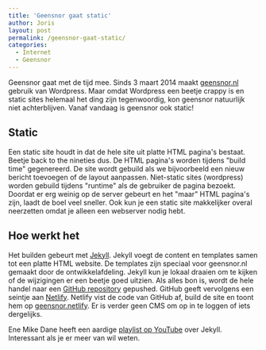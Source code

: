 ```yaml
---
title: 'Geensnor gaat static'
author: Joris
layout: post
permalink: /geensnor-gaat-static/
categories:
  - Internet
  - Geensnor
---
```

Geensnor gaat met de tijd mee. Sinds 3 maart 2014 maakt [geensnor.nl](https://www.geensnor.nl) gebruik van Wordpress. Maar omdat Wordpress een beetje crappy is en static sites helemaal het ding zijn tegenwoordig, kon geensnor natuurlijk niet achterblijven. Vanaf vandaag is geensnor ook static!

## Static
Een static site houdt in dat de hele site uit platte HTML pagina's bestaat. Beetje back to the nineties dus. De HTML  pagina's worden tijdens "build time" gegenereerd. De site wordt gebuild als we bijvoorbeeld een nieuw bericht toevoegen of de layout aanpassen. Niet-static sites (wordpress) worden gebuild tijdens "runtime" als de gebruiker de pagina bezoekt. Doordat er erg weinig op de server gebeurt en het "maar" HTML pagina's zijn, laadt de boel veel sneller. Ook kun je een static site makkelijker overal neerzetten omdat je alleen een webserver nodig hebt. 

## Hoe werkt het
Het builden gebeurt met [Jekyll](https://jekyllrb.com/). Jekyll voegt de content en templates samen tot een platte HTML website. De templates zijn speciaal voor geensnor.nl gemaakt door de ontwikkelafdeling. Jekyll kun je lokaal draaien om te kijken of de wijzigingen er een beetje goed uitzien. Als alles bon is, wordt de hele handel naar een [GitHub repository](https://github.com/geensnor/geensnor.nl) gepushed. GitHub geeft vervolgens een seintje aan [Netlify](https://geensnor.netlify.app/). Netlify vist de code van GitHub af, build de site en toont hem op [geensnor.netlify](https://geensnor.netlify.app/). Er is verder geen CMS om op in te loggen of iets dergelijks.

Ene Mike Dane heeft een aardige [playlist op YouTube](https://www.youtube.com/playlist?list=PLLAZ4kZ9dFpOPV5C5Ay0pHaa0RJFhcmcB) over Jekyll. Interessant als je er meer van wil weten.
